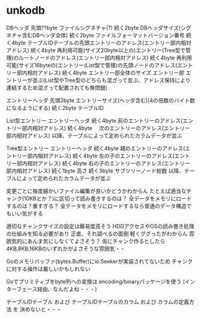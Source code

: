 # unkodb


DBヘッダ
    先頭??byte  ファイルシグネチャ(?)
    続く2byte   DBヘッダサイズ(シグネチャ含むDBヘッダ全体)
    続く2byte   ファイルフォーマットバージョン番号
    続く4byte   テーブルIDテーブルの先頭エントリーのアドレス(エントリー部内相対アドレス)
    続く4byte   再利用可能(サイズ20byte以上の)エントリー(Tree型で管理)のルートノードのアドレス(エントリー部内相対アドレス)
    続く4byte   再利用可能(サイズ16byteの)エントリー(List型で管理)の先頭ノードのアドレス(エントリー部内相対アドレス)
    続く4byte   エントリー部全体のサイズ
エントリー部
    エントリーが並ぶ(List型やTree型のどちらも混ざって並ぶ、アドレス保持により連結するため混ざって配置されても無問題)
    

エントリーヘッダ
    先頭2byte    エントリーサイズ(ヘッダ含む)(4の倍数のバイト数になるようにする)
    続く2byte    テーブルID

List型エントリー
    エントリーヘッダ
    続く4byte    前のエントリーのアドレス(エントリー部内相対アドレス)
    続く4byte  　次のエントリーのアドレス(エントリー部内相対アドレス)
    以降、テーブルによって定められたカラムデータが並ぶ

Tree型エントリー
    エントリーヘッダ
    続く4byte   親のエントリーのアドレス(エントリー部内相対アドレス)
    続く4byte   左の子のエントリーのアドレス(エントリー部内相対アドレス)
    続く4byte   右の子のエントリーのアドレス(エントリー部内相対アドレス)
    続く1byte   高さ
    続く3byte   サブツリーノード総数
    以降、テーブルによって定められたカラムデータが並ぶ



変更ごとに毎度細かいファイル編集が良いかどうかわからん
たとえば適当なチャンク(10KBとか？)に区切って読み書きするのは？
全データをメモリにロードするのは？重すぎる？
全データをメモリにロードするなら普通のデータ構造でもいい気がする

適切なチャンクサイズの設定は難易度高そう
HDDアクセスやOSの読み書き処理の仕組みを知る必要があり
正直、それ調べるの面倒
軽くググったがわからん
雰囲気的にあんま気にしなくてよさそう？
仮にチャンク作るとしたら4KB,8KB,16KBのいずれかがよさそうな雰囲気・・

Goのメモリバッファ(bytes.Buffer)にio.Seekerが実装されてないため
チャンクに対する操作は厳しいかもしれない

Goでプリミティブをbyte列への変換は
encoding/binaryパッケージを使う
(インターフェース経由、なんだよね・・・)

テーブルIDテーブル
および
テーブルIDテーブルのカラム
および
カラムの定義方法
を
決めないと・・・

